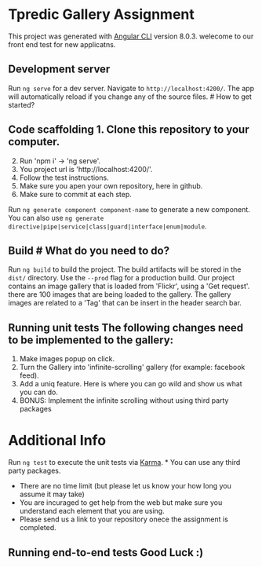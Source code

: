 # Tpredic Gallery Assignment


This project was generated with [Angular CLI](https://github.com/angular/angular-cli) version 8.0.3.	welecome to our front end test for new applicatns.


## Development server	


Run `ng serve` for a dev server. Navigate to `http://localhost:4200/`. The app will automatically reload if you change any of the source files.	# How to get started?


## Code scaffolding	1. Clone this repository to your computer.
2. Run 'npm i' -> 'ng serve'.
3. You project url is 'http://localhost:4200/'.
4. Follow the test instructions.
4. Make sure you apen your own repository, here in github.
5. Make sure to commit at each step.


Run `ng generate component component-name` to generate a new component. You can also use `ng generate directive|pipe|service|class|guard|interface|enum|module`.	


## Build	# What do you need to do?


Run `ng build` to build the project. The build artifacts will be stored in the `dist/` directory. Use the `--prod` flag for a production build.	Our project contains an image gallery that is loaded from 'Flickr', using a 'Get request'.
there are 100 images that are being loaded to the gallery.
The gallery images are related to a 'Tag' that can be insert in the header search bar.


## Running unit tests	The following changes need to be implemented to the gallery:
  1. Make images popup on click.
  2. Turn the Gallery into 'infinite-scrolling' gallery (for example: facebook feed).
  3. Add a uniq feature. Here is where you can go wild and show us what you can do.
  4. BONUS: Implement the infinite scrolling without using third party packages


# Additional Info


Run `ng test` to execute the unit tests via [Karma](https://karma-runner.github.io).	* You can use any third party packages.
* There are no time limit (but please let us know your how long you assume it may take)
* You are incuraged to get help from the web but make sure you understand each element that you are using.
* Please send us a link to your repository onece the assignment is completed.


## Running end-to-end tests	Good Luck :)
